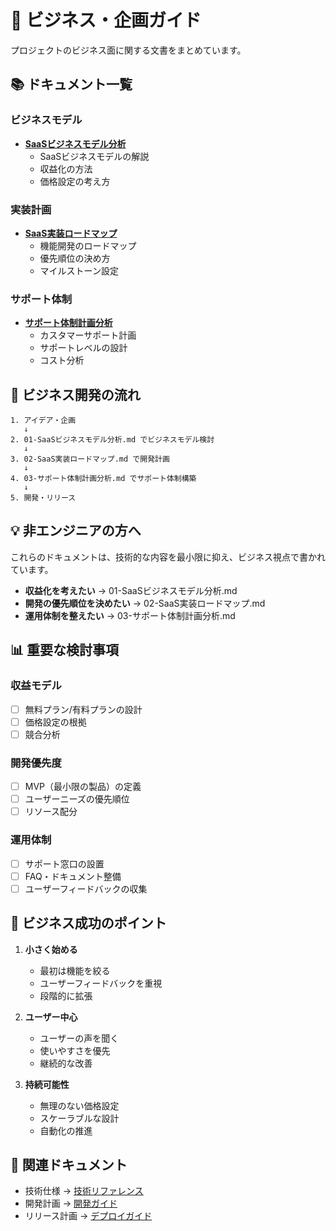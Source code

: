 # 💼 ビジネス・企画ガイド

プロジェクトのビジネス面に関する文書をまとめています。

## 📚 ドキュメント一覧

### ビジネスモデル
- **[SaaSビジネスモデル分析](./01-SaaSビジネスモデル分析.md)**
  - SaaSビジネスモデルの解説
  - 収益化の方法
  - 価格設定の考え方

### 実装計画
- **[SaaS実装ロードマップ](./02-SaaS実装ロードマップ.md)**
  - 機能開発のロードマップ
  - 優先順位の決め方
  - マイルストーン設定

### サポート体制
- **[サポート体制計画分析](./03-サポート体制計画分析.md)**
  - カスタマーサポート計画
  - サポートレベルの設計
  - コスト分析

## 🎯 ビジネス開発の流れ

```
1. アイデア・企画
   ↓
2. 01-SaaSビジネスモデル分析.md でビジネスモデル検討
   ↓
3. 02-SaaS実装ロードマップ.md で開発計画
   ↓
4. 03-サポート体制計画分析.md でサポート体制構築
   ↓
5. 開発・リリース
```

## 💡 非エンジニアの方へ

これらのドキュメントは、技術的な内容を最小限に抑え、ビジネス視点で書かれています。

- **収益化を考えたい** → 01-SaaSビジネスモデル分析.md
- **開発の優先順位を決めたい** → 02-SaaS実装ロードマップ.md
- **運用体制を整えたい** → 03-サポート体制計画分析.md

## 📊 重要な検討事項

### 収益モデル
- [ ] 無料プラン/有料プランの設計
- [ ] 価格設定の根拠
- [ ] 競合分析

### 開発優先度
- [ ] MVP（最小限の製品）の定義
- [ ] ユーザーニーズの優先順位
- [ ] リソース配分

### 運用体制
- [ ] サポート窓口の設置
- [ ] FAQ・ドキュメント整備
- [ ] ユーザーフィードバックの収集

## 🚀 ビジネス成功のポイント

1. **小さく始める**
   - 最初は機能を絞る
   - ユーザーフィードバックを重視
   - 段階的に拡張

2. **ユーザー中心**
   - ユーザーの声を聞く
   - 使いやすさを優先
   - 継続的な改善

3. **持続可能性**
   - 無理のない価格設定
   - スケーラブルな設計
   - 自動化の推進

## 🔗 関連ドキュメント

- 技術仕様 → [技術リファレンス](../07-技術仕様/)
- 開発計画 → [開発ガイド](../02-開発ガイド/)
- リリース計画 → [デプロイガイド](../04-デプロイ・本番環境/)